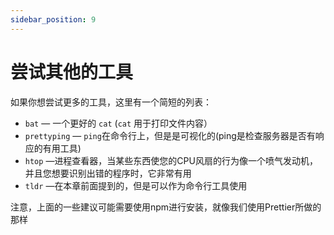 ```yaml
---
sidebar_position: 9
---
```


# 尝试其他的工具

如果你想尝试更多的工具，这里有一个简短的列表：

- `bat` — 一个更好的 `cat` (`cat` 用于打印文件内容）
- `prettyping` — `ping`在命令行上，但是是可视化的(ping是检查服务器是否有响应的有用工具)
- `htop` —进程查看器，当某些东西使您的CPU风扇的行为像一个喷气发动机，并且您想要识别出错的程序时，它非常有用
- `tldr` —在本章前面提到的，但是可以作为命令行工具使用

注意，上面的一些建议可能需要使用npm进行安装，就像我们使用Prettier所做的那样